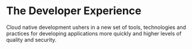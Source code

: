 # The Developer Experience

Cloud native development ushers in a new set of tools, technologies and practices for developing applications more quickly and higher levels of quality and security.